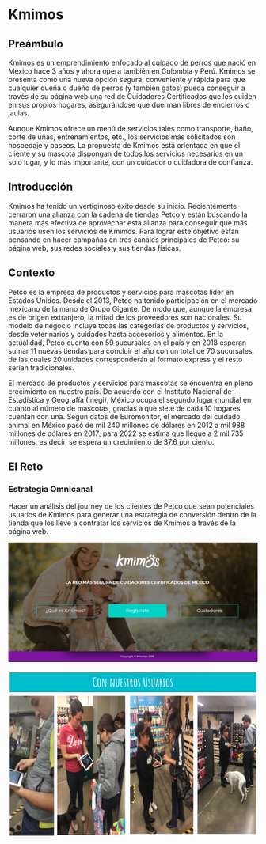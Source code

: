 # Kmimos

## Preámbulo

[Kmimos](https://www.kmimos.com.mx/) es un emprendimiento enfocado al cuidado de perros que nació en México hace 3 años y ahora opera también en Colombia y Perú. Kmimos se presenta como una nueva opción segura, conveniente y rápida para que cualquier dueña o dueño de perros (y también gatos) pueda conseguir a través de su página web una red de Cuidadores Certificados que les cuiden en sus propios hogares, asegurándose que duerman libres de encierros o jaulas.

Aunque Kmimos ofrece un menú de servicios tales como transporte, baño, corte de uñas, entrenamientos, etc., los servicios más solicitados son hospedaje y paseos.  La propuesta de Kmimos está orientada  en que el cliente y su mascota dispongan de todos los servicios necesarios en un solo lugar, y lo más importante, con un cuidador o cuidadora de confianza.


## Introducción

Kmimos ha tenido un vertiginoso éxito desde su inicio. Recientemente cerraron una alianza con la cadena de tiendas Petco y están buscando la manera más efectiva de aprovechar esta alianza para conseguir que más usuarios usen los servicios de Kmimos. Para lograr este objetivo están pensando en hacer campañas en tres canales principales de Petco: su página web, sus redes sociales  y sus tiendas físicas.


## Contexto

Petco es la empresa de productos y servicios para mascotas líder en Estados Unidos. Desde el 2013, Petco ha tenido participación en el mercado mexicano de la mano de Grupo Gigante. De modo que, aunque la empresa es de origen extranjero, la mitad de los proveedores son nacionales. Su modelo de negocio incluye todas las categorías de productos y servicios, desde veterinarios y cuidados hasta accesorios y alimentos. En la actualidad, Petco cuenta con 59 sucursales en el país y en 2018 esperan sumar 11 nuevas tiendas para concluir el año con un total de 70 sucursales, de las cuales 20 unidades corresponderán al formato express y el resto serían tradicionales.

El mercado de productos y servicios para mascotas se encuentra en pleno crecimiento en nuestro país. De acuerdo con el Instituto Nacional de Estadística y Geografía (Inegi), México ocupa el segundo lugar mundial en cuanto al número de mascotas, gracias a que siete de cada 10 hogares cuentan con una. Según datos de Euromonitor, el mercado del cuidado animal en México pasó de mil 240 millones de dólares en 2012 a mil 988 millones de dólares en 2017; para 2022 se estima que llegue a 2 mil 735 millones, es decir, se espera un crecimiento de 37.6 por ciento.


## El Reto

### Estrategia Omnicanal

Hacer un análisis del journey de los clientes de Petco que sean potenciales usuarios de Kmimos para generar una estrategia de conversión dentro de la tienda que los lleve a contratar los servicios de Kmimos a través de la página web.

![Documentación](https://github.com/ReikaMoss/cdmx_2018_01_ux_kmimos/blob/master/imagenes/website.PNG?raw=true)

![kmimos](https://github.com/ReikaMoss/cdmx_2018_01_ux_kmimos/blob/master/imagenes/kmimos.jpg?raw=true)
